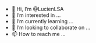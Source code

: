 - 👋 Hi, I’m @LucienLSA
- 👀 I’m interested in ...
- 🌱 I’m currently learning ...
- 💞️ I’m looking to collaborate on ...
- 📫 How to reach me ...

<!---
LucienLSA/LucienLSA is a ✨ special ✨ repository because its `README.md` (this file) appears on your GitHub profile.
You can click the Preview link to take a look at your changes.
---
